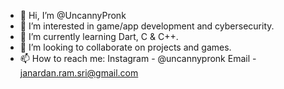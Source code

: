 - 👋 Hi, I’m @UncannyPronk
- 👀 I’m interested in game/app development and cybersecurity.
- 🌱 I’m currently learning Dart, C & C++.
- 💞️ I’m looking to collaborate on projects and games.
- 📫 How to reach me: Instagram - @uncannypronk
                      Email - janardan.ram.sri@gmail.com
